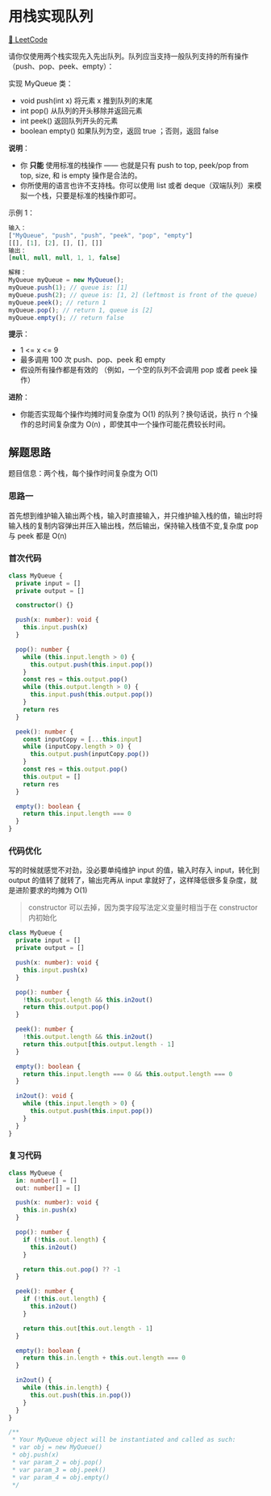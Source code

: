 # 用栈实现队列

[🔗 LeetCode](https://leetcode.cn/problems/implement-queue-using-stacks/)

请你仅使用两个栈实现先入先出队列。队列应当支持一般队列支持的所有操作（push、pop、peek、empty）：

实现 MyQueue 类：

- void push(int x) 将元素 x 推到队列的末尾
- int pop() 从队列的开头移除并返回元素
- int peek() 返回队列开头的元素
- boolean empty() 如果队列为空，返回 true ；否则，返回 false

**说明**：

- 你 **只能** 使用标准的栈操作 —— 也就是只有 push to top, peek/pop from top, size, 和 is empty 操作是合法的。
- 你所使用的语言也许不支持栈。你可以使用 list 或者 deque（双端队列）来模拟一个栈，只要是标准的栈操作即可。

示例 1：

```js
输入：
["MyQueue", "push", "push", "peek", "pop", "empty"]
[[], [1], [2], [], [], []]
输出：
[null, null, null, 1, 1, false]

解释：
MyQueue myQueue = new MyQueue();
myQueue.push(1); // queue is: [1]
myQueue.push(2); // queue is: [1, 2] (leftmost is front of the queue)
myQueue.peek(); // return 1
myQueue.pop(); // return 1, queue is [2]
myQueue.empty(); // return false
```

**提示**：

- 1 <= x <= 9
- 最多调用 100 次 push、pop、peek 和 empty
- 假设所有操作都是有效的 （例如，一个空的队列不会调用 pop 或者 peek 操作）

**进阶**：

- 你能否实现每个操作均摊时间复杂度为 O(1) 的队列？换句话说，执行 n 个操作的总时间复杂度为 O(n) ，即使其中一个操作可能花费较长时间。

## 解题思路

题目信息：两个栈，每个操作时间复杂度为 O(1)

### 思路一

首先想到维护输入输出两个栈，输入时直接输入，并只维护输入栈的值，输出时将输入栈的复制内容弹出并压入输出栈，然后输出，保持输入栈值不变,复杂度 pop 与 peek 都是 O(n)

### 首次代码

```ts
class MyQueue {
  private input = []
  private output = []

  constructor() {}

  push(x: number): void {
    this.input.push(x)
  }

  pop(): number {
    while (this.input.length > 0) {
      this.output.push(this.input.pop())
    }
    const res = this.output.pop()
    while (this.output.length > 0) {
      this.input.push(this.output.pop())
    }
    return res
  }

  peek(): number {
    const inputCopy = [...this.input]
    while (inputCopy.length > 0) {
      this.output.push(inputCopy.pop())
    }
    const res = this.output.pop()
    this.output = []
    return res
  }

  empty(): boolean {
    return this.input.length === 0
  }
}
```

### 代码优化

写的时候就感觉不对劲，没必要单纯维护 input 的值，输入时存入 input，转化到 output 的值转了就转了，输出完再从 input 拿就好了，这样降低很多复杂度，就是进阶要求的均摊为 O(1)

> constructor 可以去掉，因为类字段写法定义变量时相当于在 constructor 内初始化

```ts
class MyQueue {
  private input = []
  private output = []

  push(x: number): void {
    this.input.push(x)
  }

  pop(): number {
    !this.output.length && this.in2out()
    return this.output.pop()
  }

  peek(): number {
    !this.output.length && this.in2out()
    return this.output[this.output.length - 1]
  }

  empty(): boolean {
    return this.input.length === 0 && this.output.length === 0
  }

  in2out(): void {
    while (this.input.length > 0) {
      this.output.push(this.input.pop())
    }
  }
}
```

### 复习代码

```ts
class MyQueue {
  in: number[] = []
  out: number[] = []

  push(x: number): void {
    this.in.push(x)
  }

  pop(): number {
    if (!this.out.length) {
      this.in2out()
    }

    return this.out.pop() ?? -1
  }

  peek(): number {
    if (!this.out.length) {
      this.in2out()
    }

    return this.out[this.out.length - 1]
  }

  empty(): boolean {
    return this.in.length + this.out.length === 0
  }

  in2out() {
    while (this.in.length) {
      this.out.push(this.in.pop())
    }
  }
}

/**
 * Your MyQueue object will be instantiated and called as such:
 * var obj = new MyQueue()
 * obj.push(x)
 * var param_2 = obj.pop()
 * var param_3 = obj.peek()
 * var param_4 = obj.empty()
 */
```
